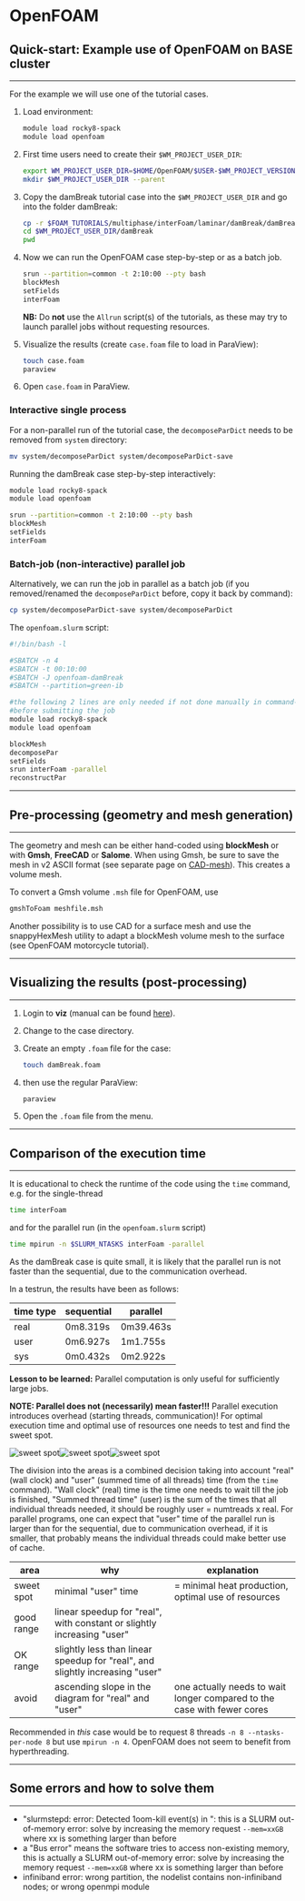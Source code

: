 # OpenFOAM

## Quick-start: Example use of OpenFOAM on BASE cluster

---

For the example we will use one of the tutorial cases.

1. Load environment:

    ```bash
    module load rocky8-spack
    module load openfoam
    ```

2. First time users need to create their `$WM_PROJECT_USER_DIR`:

    ```bash
    export WM_PROJECT_USER_DIR=$HOME/OpenFOAM/$USER-$WM_PROJECT_VERSION
    mkdir $WM_PROJECT_USER_DIR --parent
    ```

3. Copy the damBreak tutorial case into the `$WM_PROJECT_USER_DIR` and go into the folder damBreak:

    ```bash
    cp -r $FOAM_TUTORIALS/multiphase/interFoam/laminar/damBreak/damBreak $WM_PROJECT_USER_DIR/
    cd $WM_PROJECT_USER_DIR/damBreak
    pwd
    ```

4. Now we can run the OpenFOAM case step-by-step or as a batch job.

    ```bash
    srun --partition=common -t 2:10:00 --pty bash
    blockMesh
    setFields
    interFoam
    ```

    **NB:** Do **not** use the `Allrun` script(s) of the tutorials, as these may try to launch parallel jobs without requesting resources.

5. Visualize the results (create `case.foam` file to load in ParaView):

    ```bash
    touch case.foam
    paraview
    ```

6. Open `case.foam` in ParaView.

### Interactive single process

For a non-parallel run of the tutorial case, the `decomposeParDict` needs to be removed from `system` directory:

```bash
mv system/decomposeParDict system/decomposeParDict-save
```

Running the damBreak case step-by-step interactively:

```bash
module load rocky8-spack
module load openfoam

srun --partition=common -t 2:10:00 --pty bash 
blockMesh
setFields
interFoam
```

### Batch-job (non-interactive) parallel job

Alternatively, we can run the job in parallel as a batch job
(if you removed/renamed the `decomposeParDict` before, copy it back by command):

```bash
cp system/decomposeParDict-save system/decomposeParDict
```

The `openfoam.slurm` script:

```bash
#!/bin/bash -l

#SBATCH -n 4
#SBATCH -t 00:10:00  
#SBATCH -J openfoam-damBreak
#SBATCH --partition=green-ib

#the following 2 lines are only needed if not done manually in command-line
#before submitting the job
module load rocky8-spack
module load openfoam

blockMesh
decomposePar
setFields
srun interFoam -parallel
reconstructPar
```

---

## Pre-processing (geometry and mesh generation)

---

The geometry and mesh can be either hand-coded using **blockMesh** or with **Gmsh**, **FreeCAD** or **Salome**. When using Gmsh, be sure to save the mesh in v2 ASCII format (see separate page on [CAD-mesh](/software/cad-mesh)). This creates a volume mesh.

To convert a Gmsh volume `.msh` file for OpenFOAM, use

```bash
gmshToFoam meshfile.msh
```

Another possibility is to use CAD for a surface mesh and use the snappyHexMesh utility to adapt a blockMesh volume mesh to the surface (see OpenFOAM motorcycle tutorial).

---

## Visualizing the results (post-processing)

---

1. Login to **viz** (manual can be found [here](/visualization/visualization)).
2. Change to the case directory.
3. Create an empty `.foam` file for the case:

    ```bash
    touch damBreak.foam
    ```

4. then use the regular ParaView:

    ```bash
    paraview
    ```

5. Open the `.foam` file from the menu.

---

## Comparison of the execution time

---

It is educational to check the runtime of the code using the `time` command, e.g. for the single-thread

```bash
time interFoam
```

and for the parallel run (in the `openfoam.slurm` script)

```bash
time mpirun -n $SLURM_NTASKS interFoam -parallel
```

As the damBreak case is quite small, it is likely that the parallel run is not faster than the sequential, due to the communication overhead.

In a testrun, the results have been as follows:

| time type | sequential | parallel  |
|-----------|------------|-----------|
| real      |  0m8.319s  | 0m39.463s |
| user      |  0m6.927s  | 1m1.755s  |
| sys       |  0m0.432s  | 0m2.922s  |

**Lesson to be learned:** Parallel computation is only useful for sufficiently large jobs.

**NOTE: Parallel does not (necessarily) mean faster!!!** Parallel execution introduces overhead (starting threads, communication)! For optimal execution time and optimal use of resources one needs to test and find the sweet spot.

![sweet spot](/software/attachments/of-timing.png)![sweet spot](/software/attachments/of-timing2.png)![sweet spot](/software/attachments/of-timing4.png)

The division into the areas is a combined decision taking into account "real" (wall clock) and "user" (summed time of all threads) time (from the `time` command). "Wall clock" (real) time is the time one needs to wait till the job is finished, "Summed thread time" (user) is the sum of the times that all individual threads needed, it should be roughly user = numtreads x real. For parallel programs, one can expect that "user" time of the parallel run is larger than for the sequential, due to communication overhead, if it is smaller, that probably means the individual threads could make better use of cache.

| area | why | explanation |
|-----------|------------|-----------|
| sweet spot | minimal "user" time | = minimal heat production, optimal use of resources |
| good range | linear speedup for "real", with constant or slightly increasing "user" | |
| OK range | slightly less than linear speedup for "real", and slightly increasing "user" | |
| avoid | ascending slope in the diagram for "real" and "user" | one actually needs to wait longer compared to the case with fewer cores |

Recommended in *this* case would be to request 8 threads `-n 8 --ntasks-per-node 8` but use `mpirun -n 4`. OpenFOAM does not seem to benefit from hyperthreading.

---

## Some errors and how to solve them

---

- "slurmstepd: error: Detected 1oom-kill event(s) in ": this is a SLURM out-of-memory error: solve by increasing the memory request `--mem=xxGB` where xx is something larger than before
- a "Bus error" means the software tries to access non-existing memory, this is actually a SLURM out-of-memory error: solve by increasing the memory request `--mem=xxGB` where xx is something larger than before
- infiniband error: wrong partition, the nodelist contains non-infiniband nodes; or wrong openmpi module
